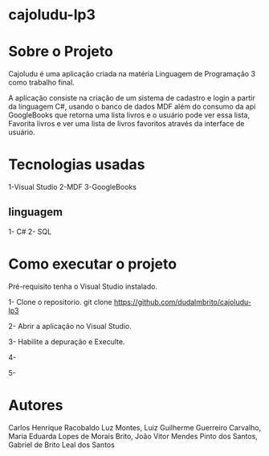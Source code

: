 # cajoludu-lp3

# Sobre o Projeto

Cajoludu é uma aplicação criada na matéria Linguagem de Programação 3 como trabalho final.

A aplicação consiste na criação de um sistema de cadastro e login a partir da linguagem C#, usando o banco de dados MDF além do consumo da api GoogleBooks que retorna uma lista livros e o usuário pode ver essa lista, Favorita livros e ver uma lista de livros favoritos através da interface de usuário.

# Tecnologias usadas
1-Visual Studio
2-MDF
3-GoogleBooks

## linguagem 
1- C#
2- SQL

# Como executar o projeto
Pré-requisito tenha o Visual Studio instalado.

1- Clone o repositorio.
git clone https://github.com/dudalmbrito/cajoludu-lp3

2- Abrir a aplicação no Visual Studio.

3- Habilite a depuração e Execulte.

4- 

5- 


# Autores 
Carlos Henrique Racobaldo Luz Montes,
Luiz Guilherme Guerreiro Carvalho,
Maria Eduarda Lopes de Morais Brito,
João Vitor Mendes Pinto dos Santos,
Gabriel de Brito Leal dos Santos

